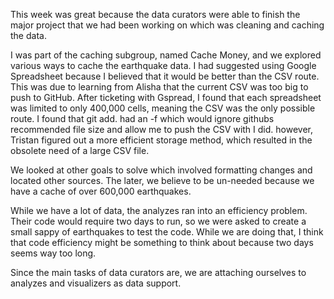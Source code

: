 This week was great because the data curators were able to finish the major project that we had been working on which was cleaning and caching the data.

I was part of the caching subgroup, named Cache Money, and we explored various ways to cache the earthquake data. I had suggested using Google Spreadsheet because I believed that it would be better than the CSV route. This was due to learning from Alisha that the current CSV was too big to push to GitHub. After ticketing with Gspread, I found that each spreadsheet was limited to only 400,000 cells, meaning the CSV was the only possible route. I found that git add. had an -f which would ignore githubs recommended file size and allow me to push the CSV with I did. however, Tristan figured out a more efficient storage method, which resulted in the obsolete need of a large CSV file.

We looked at other goals to solve which involved formatting changes and located other sources. The later, we believe to be un-needed because we have a cache of over 600,000 earthquakes.

While we have a lot of data, the analyzes ran into an efficiency problem. Their code would require two days to run, so we were asked to create a small sappy of earthquakes to test the code. While we are doing that, I think that code efficiency might be something to think about because two days seems way too long.

Since the main tasks of data curators are, we are attaching ourselves to analyzes and visualizers as data support.
